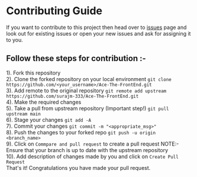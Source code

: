 # Contributing Guide

If you want to contribute to this project then head over to <a href="https://github.com/surajm-333/Ace-The-FrontEnd/issues">issues</a> page and look out for existing issues or open your new issues and ask for assigning it to you.

## Follow these steps for contribution :-

1). Fork this repository <br />
2). Clone the forked repository on your local environment
```git clone https://github.com/<your_username>/Ace-The-FrontEnd.git```<br />
3). Add remote to the original repository
```git remote add upstream https://github.com/surajm-333/Ace-The-FrontEnd.git```<br />
4). Make the required changes<br />
5). Take a pull from upstream repository (Important step!)
```git pull upstream main```<br />
6). Stage your changes
```git add -A```<br />
7). Commit your changes
```git commit -m "<appropriate_msg>"```<br />
8). Push the changes to your forked repo
```git push -u origin <branch_name>```<br />
9). Click on ```Commpare and pull request``` to create a pull request
NOTE:- Ensure that your branch is up to date with the upstream repository<br />
10). Add description of changes made by you and click on ```Create Pull Request```<br />
That's it! Congratulations you have made your pull request.<br />

